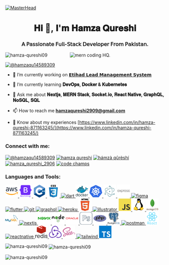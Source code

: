 [![MasterHead](https://live.staticflickr.com/65535/51350239267_54560763e6_b.jpg)](https://www.linkedin.com/in/hamza-qureshi-871163245/)
<h1 align="center">𝐇𝐢 👋, 𝐈'𝐦 𝐇𝐚𝐦𝐳𝐚 𝐐𝐮𝐫𝐞𝐬𝐡𝐢</h1>
<h3 align="center">𝖠 𝖯𝖺𝗌𝗌𝗂𝗈𝗇𝖺𝗍𝖾 𝖥𝗎𝗅𝗅-𝖲𝗍𝖺𝖼𝗄 𝖣𝖾𝗏𝖾𝗅𝗈𝗉𝖾𝗋 𝖥𝗋𝗈𝗆 𝖯𝖺𝗄𝗂𝗌𝗍𝖺𝗇.</h3>
<img align="right" alt="mern coding HQ." width="300" src="https://miro.medium.com/v2/resize:fit:1400/0*FGD6BUzzZs1VJLuY.gif">

<p align="left"> <img src="https://komarev.com/ghpvc/?username=hamza-qureshi09&label=Profile%20views&color=0e75b6&style=flat" alt="hamza-qureshi09" /> </p>

<p align="left"> <a href="https://twitter.com/@hamzaqu14589309" target="blank"><img src="https://img.shields.io/twitter/follow/@hamzaqu14589309?logo=twitter&style=for-the-badge" alt="@hamzaqu14589309" /></a> </p>

- 🔭 I’m currently working on [𝗘𝘁𝗶𝗵𝗮𝗱 𝗟𝗲𝗮𝗱 𝗠𝗮𝗻𝗮𝗴𝗲𝗺𝗲𝗻𝘁 𝗦𝘆𝘀𝘁𝗲𝗺](https://etihad-frontend.vercel.app/)

- 🌱 I’m currently learning **𝐃𝐞𝐯𝐎𝐩𝐬, 𝐃𝐨𝐜𝐤𝐞𝐫 & 𝐊𝐮𝐛𝐞𝐫𝐧𝐞𝐭𝐞𝐬**

- 💬 Ask me about **𝐍𝐞𝐱𝐭𝐣𝐬, 𝐌𝐄𝐑𝐍 𝐒𝐭𝐚𝐜𝐤, 𝐒𝐨𝐜𝐤𝐞𝐭.𝐢𝐨, 𝐑𝐞𝐚𝐜𝐭 𝐍𝐚𝐭𝐢𝐯𝐞, 𝐆𝐫𝐚𝐩𝐡𝐐𝐋, 𝐍𝐨𝐒𝐐𝐋, 𝐒𝐐𝐋**

- 📫 How to reach me **hamzaqureshi2909@gmail.com**

- 📄 Know about my experiences [https://www.linkedin.com/in/hamza-qureshi-871163245/](https://www.linkedin.com/in/hamza-qureshi-871163245/)

<h3 align="left">Connect with me:</h3>
<p align="left">
<a href="https://twitter.com/@hamzaqu14589309" target="blank"><img align="center" src="https://raw.githubusercontent.com/rahuldkjain/github-profile-readme-generator/master/src/images/icons/Social/twitter.svg" alt="@hamzaqu14589309" height="30" width="40" /></a>
<a href="https://linkedin.com/in/hamza-qureshi-871163245/" target="blank"><img align="center" src="https://raw.githubusercontent.com/rahuldkjain/github-profile-readme-generator/master/src/images/icons/Social/linked-in-alt.svg" alt="hamza qureshi" height="30" width="40" /></a>
<a href="https://www.facebook.com/profile.php?id=100011364909978" target="blank"><img align="center" src="https://raw.githubusercontent.com/rahuldkjain/github-profile-readme-generator/master/src/images/icons/Social/facebook.svg" alt="hámzà qûrèshí" height="30" width="40" /></a>
<a href="https://instagram.com/hamza_qureshi_2906" target="blank"><img align="center" src="https://raw.githubusercontent.com/rahuldkjain/github-profile-readme-generator/master/src/images/icons/Social/instagram.svg" alt="hamza_qureshi_2906" height="30" width="40" /></a>
<a href="https://www.youtube.com/@codechamps7552" target="blank"><img align="center" src="https://raw.githubusercontent.com/rahuldkjain/github-profile-readme-generator/master/src/images/icons/Social/youtube.svg" alt="code champs" height="30" width="40" /></a>
</p>

<h3 align="left">Languages and Tools:</h3>
<p align="left"> <a href="https://aws.amazon.com" target="_blank" rel="noreferrer"> <img src="https://raw.githubusercontent.com/devicons/devicon/master/icons/amazonwebservices/amazonwebservices-original-wordmark.svg" alt="aws" width="40" height="40"/> </a> <a href="https://getbootstrap.com" target="_blank" rel="noreferrer"> <img src="https://raw.githubusercontent.com/devicons/devicon/master/icons/bootstrap/bootstrap-plain-wordmark.svg" alt="bootstrap" width="40" height="40"/> </a> <a href="https://www.w3schools.com/cpp/" target="_blank" rel="noreferrer"> <img src="https://raw.githubusercontent.com/devicons/devicon/master/icons/cplusplus/cplusplus-original.svg" alt="cplusplus" width="40" height="40"/> </a> <a href="https://www.w3schools.com/css/" target="_blank" rel="noreferrer"> <img src="https://raw.githubusercontent.com/devicons/devicon/master/icons/css3/css3-original-wordmark.svg" alt="css3" width="40" height="40"/> </a> <a href="https://dart.dev" target="_blank" rel="noreferrer"> <img src="https://www.vectorlogo.zone/logos/dartlang/dartlang-icon.svg" alt="dart" width="40" height="40"/> </a> <a href="https://www.docker.com/" target="_blank" rel="noreferrer"> <img src="https://raw.githubusercontent.com/devicons/devicon/master/icons/docker/docker-original-wordmark.svg" alt="docker" width="40" height="40"/> </a>
  <a href="https://kubernetes.io/" target="_blank" rel="noreferrer"> <img src="https://raw.githubusercontent.com/devicons/devicon/master/icons/kubernetes/kubernetes-original.svg" alt="kubernetes" width="40" height="40"/> </a>
  <a href="https://www.electronjs.org" target="_blank" rel="noreferrer"> <img src="https://raw.githubusercontent.com/devicons/devicon/master/icons/electron/electron-original.svg" alt="electron" width="40" height="40"/> </a> <a href="https://expressjs.com" target="_blank" rel="noreferrer"> <img src="https://raw.githubusercontent.com/devicons/devicon/master/icons/express/express-original-wordmark.svg" alt="express" width="40" height="40"/> </a> <a href="https://www.figma.com/" target="_blank" rel="noreferrer"> <img src="https://www.vectorlogo.zone/logos/figma/figma-icon.svg" alt="figma" width="40" height="40"/> </a> <a href="https://flutter.dev" target="_blank" rel="noreferrer"> <img src="https://www.vectorlogo.zone/logos/flutterio/flutterio-icon.svg" alt="flutter" width="40" height="40"/> </a> <a href="https://git-scm.com/" target="_blank" rel="noreferrer"> <img src="https://www.vectorlogo.zone/logos/git-scm/git-scm-icon.svg" alt="git" width="40" height="40"/> </a> <a href="https://graphql.org" target="_blank" rel="noreferrer"> <img src="https://www.vectorlogo.zone/logos/graphql/graphql-icon.svg" alt="graphql" width="40" height="40"/> </a> <a href="https://heroku.com" target="_blank" rel="noreferrer"> <img src="https://www.vectorlogo.zone/logos/heroku/heroku-icon.svg" alt="heroku" width="40" height="40"/> </a> <a href="https://www.w3.org/html/" target="_blank" rel="noreferrer"> <img src="https://raw.githubusercontent.com/devicons/devicon/master/icons/html5/html5-original-wordmark.svg" alt="html5" width="40" height="40"/> </a> <a href="https://www.adobe.com/in/products/illustrator.html" target="_blank" rel="noreferrer"> <img src="https://www.vectorlogo.zone/logos/adobe_illustrator/adobe_illustrator-icon.svg" alt="illustrator" width="40" height="40"/> </a> <a href="https://developer.mozilla.org/en-US/docs/Web/JavaScript" target="_blank" rel="noreferrer"> <img src="https://raw.githubusercontent.com/devicons/devicon/master/icons/javascript/javascript-original.svg" alt="javascript" width="40" height="40"/> </a> <a href="https://www.linux.org/" target="_blank" rel="noreferrer"> <img src="https://raw.githubusercontent.com/devicons/devicon/master/icons/linux/linux-original.svg" alt="linux" width="40" height="40"/> </a> <a href="https://www.mongodb.com/" target="_blank" rel="noreferrer"> <img src="https://raw.githubusercontent.com/devicons/devicon/master/icons/mongodb/mongodb-original-wordmark.svg" alt="mongodb" width="40" height="40"/> </a> <a href="https://www.mysql.com/" target="_blank" rel="noreferrer"> <img src="https://raw.githubusercontent.com/devicons/devicon/master/icons/mysql/mysql-original-wordmark.svg" alt="mysql" width="40" height="40"/> </a> <a href="https://nextjs.org/" target="_blank" rel="noreferrer"> <img src="https://cdn.worldvectorlogo.com/logos/nextjs-2.svg" alt="nextjs" width="40" height="40"/> </a> <a href="https://www.nginx.com" target="_blank" rel="noreferrer"> <img src="https://raw.githubusercontent.com/devicons/devicon/master/icons/nginx/nginx-original.svg" alt="nginx" width="40" height="40"/> </a> <a href="https://nodejs.org" target="_blank" rel="noreferrer"> <img src="https://raw.githubusercontent.com/devicons/devicon/master/icons/nodejs/nodejs-original-wordmark.svg" alt="nodejs" width="40" height="40"/> </a> <a href="https://www.oracle.com/" target="_blank" rel="noreferrer"> <img src="https://raw.githubusercontent.com/devicons/devicon/master/icons/oracle/oracle-original.svg" alt="oracle" width="40" height="40"/> </a> <a href="https://www.photoshop.com/en" target="_blank" rel="noreferrer"> <img src="https://raw.githubusercontent.com/devicons/devicon/master/icons/photoshop/photoshop-line.svg" alt="photoshop" width="40" height="40"/> </a> <a href="https://www.php.net" target="_blank" rel="noreferrer"> <img src="https://raw.githubusercontent.com/devicons/devicon/master/icons/php/php-original.svg" alt="php" width="40" height="40"/> </a> <a href="https://www.postgresql.org" target="_blank" rel="noreferrer"> <img src="https://raw.githubusercontent.com/devicons/devicon/master/icons/postgresql/postgresql-original-wordmark.svg" alt="postgresql" width="40" height="40"/> </a> <a href="https://postman.com" target="_blank" rel="noreferrer"> <img src="https://www.vectorlogo.zone/logos/getpostman/getpostman-icon.svg" alt="postman" width="40" height="40"/> </a> <a href="https://reactjs.org/" target="_blank" rel="noreferrer"> <img src="https://raw.githubusercontent.com/devicons/devicon/master/icons/react/react-original-wordmark.svg" alt="react" width="40" height="40"/> </a> <a href="https://reactnative.dev/" target="_blank" rel="noreferrer"> <img src="https://reactnative.dev/img/header_logo.svg" alt="reactnative" width="40" height="40"/> </a> <a href="https://redis.io" target="_blank" rel="noreferrer"> <img src="https://raw.githubusercontent.com/devicons/devicon/master/icons/redis/redis-original-wordmark.svg" alt="redis" width="40" height="40"/> </a> <a href="https://redux.js.org" target="_blank" rel="noreferrer"> <img src="https://raw.githubusercontent.com/devicons/devicon/master/icons/redux/redux-original.svg" alt="redux" width="40" height="40"/> </a> <a href="https://sass-lang.com" target="_blank" rel="noreferrer"> <img src="https://raw.githubusercontent.com/devicons/devicon/master/icons/sass/sass-original.svg" alt="sass" width="40" height="40"/> </a> <a href="https://tailwindcss.com/" target="_blank" rel="noreferrer"> <img src="https://www.vectorlogo.zone/logos/tailwindcss/tailwindcss-icon.svg" alt="tailwind" width="40" height="40"/> </a> <a href="https://www.typescriptlang.org/" target="_blank" rel="noreferrer"> <img src="https://raw.githubusercontent.com/devicons/devicon/master/icons/typescript/typescript-original.svg" alt="typescript" width="40" height="40"/> </a> </p>

<p><img align="left" src="https://github-readme-stats.vercel.app/api/top-langs?username=hamza-qureshi09&show_icons=true&locale=en&layout=compact" alt="hamza-qureshi09" /></p>

<p>&nbsp;<img align="center" src="https://github-readme-stats.vercel.app/api?username=hamza-qureshi09&show_icons=true&locale=en" alt="hamza-qureshi09" /></p>

<p><img align="center" src="https://github-readme-streak-stats.herokuapp.com/?user=hamza-qureshi09&" alt="hamza-qureshi09" /></p>
